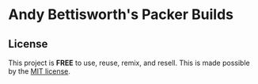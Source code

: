 # Andy Bettisworth's Packer Builds

## License

This project is __FREE__ to use, reuse, remix, and resell.
This is made possible by the [MIT license](/LICENSE).
